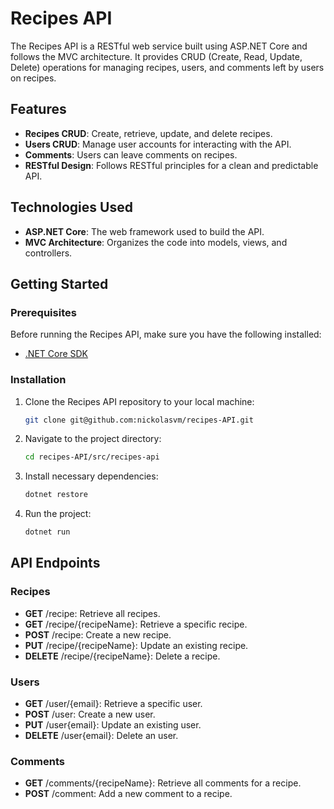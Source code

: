 # Recipes API

The Recipes API is a RESTful web service built using ASP.NET Core and follows the MVC architecture. It provides CRUD (Create, Read, Update, Delete) operations for managing recipes, users, and comments left by users on recipes.

## Features

- **Recipes CRUD**: Create, retrieve, update, and delete recipes.
- **Users CRUD**: Manage user accounts for interacting with the API.
- **Comments**: Users can leave comments on recipes.
- **RESTful Design**: Follows RESTful principles for a clean and predictable API.

## Technologies Used

- **ASP.NET Core**: The web framework used to build the API.
- **MVC Architecture**: Organizes the code into models, views, and controllers.

## Getting Started

### Prerequisites

Before running the Recipes API, make sure you have the following installed:

- [.NET Core SDK](https://dotnet.microsoft.com/download)

### Installation

1. Clone the Recipes API repository to your local machine:

   ```bash
   git clone git@github.com:nickolasvm/recipes-API.git

2. Navigate to the project directory:

   ```bash
   cd recipes-API/src/recipes-api

3. Install necessary dependencies:

   ```bash
   dotnet restore

4. Run the project:

   ```bash
   dotnet run
   
## API Endpoints

### Recipes

- **GET** /recipe: Retrieve all recipes.
- **GET** /recipe/{recipeName}: Retrieve a specific recipe.
- **POST** /recipe: Create a new recipe.
- **PUT** /recipe/{recipeName}: Update an existing recipe.
- **DELETE** /recipe/{recipeName}: Delete a recipe.

### Users

- **GET** /user/{email}: Retrieve a specific user.
- **POST** /user: Create a new user.
- **PUT** /user{email}: Update an existing user.
- **DELETE** /user{email}: Delete an user.

### Comments

- **GET** /comments/{recipeName}: Retrieve all comments for a recipe.
- **POST** /comment: Add a new comment to a recipe.
